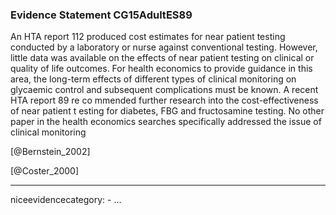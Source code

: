 ### Evidence Statement CG15AdultES89
An HTA report 112 produced cost estimates for near patient testing conducted by a laboratory or nurse against conventional testing. However, little data was available on the effects of near patient testing on clinical or quality of life outcomes. For health economics to provide guidance in this area, the long-term effects of different types of clinical monitoring on glycaemic control and subsequent complications must be known. A recent HTA report 89 re co mmended further research into the cost-effectiveness of near patient t esting for diabetes, FBG and fructosamine testing. No other paper in the health economics searches specifically addressed the issue of clinical monitoring

[@Bernstein_2002]

[@Coster_2000]

---
niceevidencecategory: -
...


